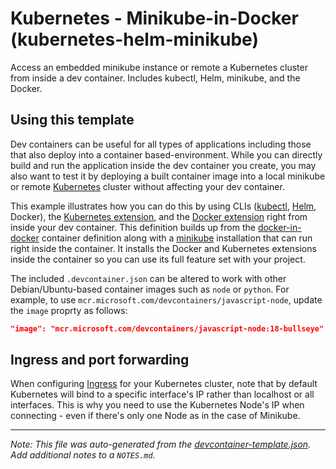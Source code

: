 
# Kubernetes - Minikube-in-Docker (kubernetes-helm-minikube)

Access an embedded minikube instance or remote a Kubernetes cluster from inside a dev container. Includes kubectl, Helm, minikube, and the Docker.



## Using this template

Dev containers can be useful for all types of applications including those that also deploy into a container based-environment. While you can directly build and run the application inside the dev container you create, you may also want to test it by deploying a built container image into a local minikube or remote [Kubernetes](https://kubernetes.io/) cluster without affecting your dev container.

This example illustrates how you can do this by using CLIs ([kubectl](https://kubernetes.io/docs/reference/kubectl/overview/), [Helm](https://helm.sh), Docker), the [Kubernetes extension](https://marketplace.visualstudio.com/items?itemName=ms-kubernetes-tools.vscode-kubernetes-tools), and the [Docker extension](https://marketplace.visualstudio.com/items?itemName=ms-azuretools.vscode-docker) right from inside your dev container.  This definition builds up from the [docker-in-docker](../docker-in-docker) container definition along with a [minikube](https://minikube.sigs.k8s.io/docs/) installation that can run right inside the container. It installs the Docker and Kubernetes extensions inside the container so you can use its full feature set with your project.

The included `.devcontainer.json` can be altered to work with other Debian/Ubuntu-based container images such as `node` or `python`. For example, to use `mcr.microsoft.com/devcontainers/javascript-node`, update the `image` proprty as follows:

```json
"image": "mcr.microsoft.com/devcontainers/javascript-node:18-bullseye"
```


## Ingress and port forwarding

When configuring [Ingress](https://kubernetes.io/docs/concepts/services-networking/ingress/) for your Kubernetes cluster, note that by default Kubernetes will bind to a specific interface's IP rather than localhost or all interfaces. This is why you need to use the Kubernetes Node's IP when connecting - even if there's only one Node as in the case of Minikube.

---

_Note: This file was auto-generated from the [devcontainer-template.json](https://github.com/bolin1212/templates/blob/main/src/kubernetes-helm-minikube/devcontainer-template.json).  Add additional notes to a `NOTES.md`._
